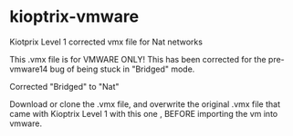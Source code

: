 # kioptrix-vmware
Kiotprix Level 1 corrected vmx file for Nat networks

This .vmx file is for VMWARE ONLY! 
This has been corrected for the pre-vmware14 bug of being stuck in "Bridged" mode. 

Corrected "Bridged" to "Nat"

Download or clone the .vmx file, and overwrite the original .vmx file that came 
with Kioptrix Level 1 with this one , BEFORE importing the vm into vmware. 
